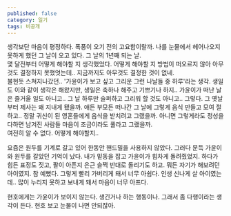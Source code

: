 ```yaml
---
published: false
category: 일기
tags: 비공개
---
```


생각보단 마음이 평정하다. 폭풍이 오기 전의 고요함이랄까. 나를 눈물에서 헤어나오지 못하게 했던 그 날이 오고 있다. 그 날의 1년째 되는 날.  
몇 달전부터 어떻게 해야할 지 생각했었다. 어떻게 해야할 지 방법이 떠오르지 않아 아무것도 결정하지 못했엇는데.. 지금까지도 아무것도 결정한 것이 없네.  
불현듯 스쳐지나갔던.. '가윤이가 보고 싶고 그리운 그런 나날들 중 하루'라는 생각. 생일도 이와 같이 생각은 해왔지만, 생일은 축하나 해주고 기쁘기나 하지.. 가윤이가 떠난 날은 즐거울 일도 아니고.. 그 날 하루만 슬퍼하고 그리워 할 것도 아니고.. 그렇다. 그 옛날부터 제사는 왜 지내게 됐을까. 애든 부모든 떠나간 그 날에 그렇게 음식 만들고 모여 절하고.. 정말 귀신이 된 영혼들에게 음식을 받치려고 그랬을까. 아니면 그렇게라도 정성을 다하면 남겨진 사람들 마음이 조금이라도 풀라고 그랬을까.  
여전히 알 수 없다. 어떻게 해야할지..


요즘은 원두를 기계로 갈고 있어 한동안 핸드밀을 사용하지 않았다. 그러다 문득 가윤이와 원두를 갈았던 기억이 났다. 내가 밑동을 잡고 가윤이가 힘차게 돌려줬었지. 하다가 힘든 표정도 짓고, 팔이 아픈지 은근 슬쩍 반대로 돌리기도 하고. 뭐든 자기가 해보려던 아이였지. 참 예뻤다. 그렇게 빨리 가버리게 돼서 너무 아쉽다. 인생 신나게 살 아이였는데.. 많이 누리지 못하고 보내게 돼서 마음이 너무 아프다.


현호에게는 가윤이가 보이지 않는다. 생긴거나 하는 행동이나. 그래서 좀 다행이라는 생각이 든다. 현호 보고 눈물이 나면 안되잖아.

